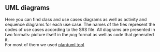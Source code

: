 ## UML diagrams

Here you can find class and use cases diagrams as well as activity and sequence diagrams for each use case. The names of the fies represent the codes of use cases according to the SRS file. All diagrams are presented in two formats: picture itself in the *png* format as well as code that generated it. <br>
For most of them we used [plantuml tool](https://plantuml.com/sequence-diagram). 
